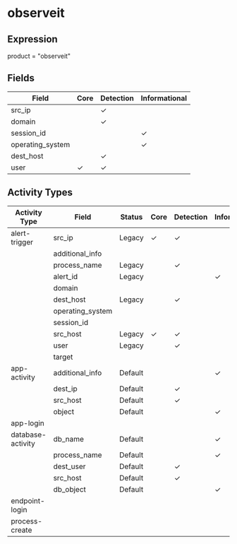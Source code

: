 observeit
=========

Expression
----------

product = "observeit"

Fields
------

| Field            | Core     | Detection | Informational |
| ---------------- | -------- | --------- | ------------- |
| src_ip           |          | &#10003;  |               |
| domain           |          | &#10003;  |               |
| session_id       |          |           | &#10003;      |
| operating_system |          |           | &#10003;      |
| dest_host        |          | &#10003;  |               |
| user             | &#10003; | &#10003;  |               |

Activity Types
--------------

| Activity Type     | Field            | Status  | Core     | Detection | Informational |
| ----------------- | ---------------- | ------- | -------- | --------- | ------------- |
| alert-trigger     | src_ip           | Legacy  | &#10003; | &#10003;  |               |
|                   | additional_info  |         |          |           |               |
|                   | process_name     | Legacy  |          | &#10003;  |               |
|                   | alert_id         | Legacy  |          |           | &#10003;      |
|                   | domain           |         |          |           |               |
|                   | dest_host        | Legacy  |          | &#10003;  |               |
|                   | operating_system |         |          |           |               |
|                   | session_id       |         |          |           |               |
|                   | src_host         | Legacy  | &#10003; | &#10003;  |               |
|                   | user             | Legacy  |          | &#10003;  |               |
|                   | target           |         |          |           |               |
| app-activity      | additional_info  | Default |          |           | &#10003;      |
|                   | dest_ip          | Default |          | &#10003;  |               |
|                   | src_host         | Default |          | &#10003;  |               |
|                   | object           | Default |          |           | &#10003;      |
| app-login         |                  |         |          |           |               |
| database-activity | db_name          | Default |          |           | &#10003;      |
|                   | process_name     | Default |          |           | &#10003;      |
|                   | dest_user        | Default |          | &#10003;  |               |
|                   | src_host         | Default |          | &#10003;  |               |
|                   | db_object        | Default |          |           | &#10003;      |
| endpoint-login    |                  |         |          |           |               |
| process-create    |                  |         |          |           |               |

